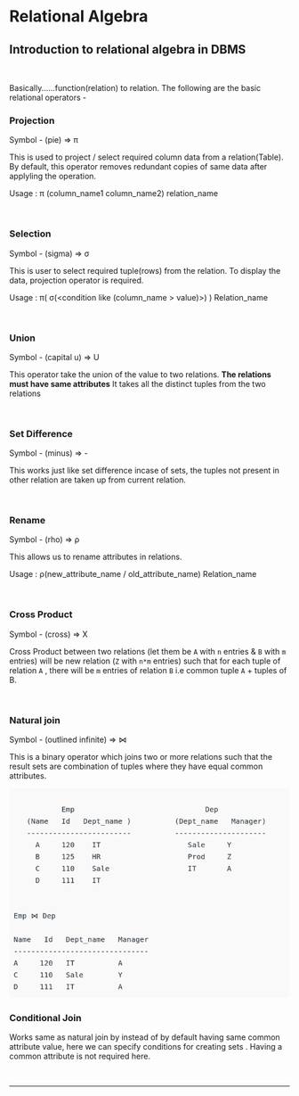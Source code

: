 # Relational Algebra

## Introduction to relational algebra in DBMS
<br>

Basically......function(relation) to relation. The following are the basic relational operators - 

### Projection

Symbol - (pie) =>  π 

This is used to project / select required column data from a relation(Table). By default, this operator removes redundant copies of same data after applyling the operation.

Usage : π (column_name1 column_name2) relation_name 

<br>

### Selection

Symbol - (sigma) => σ

This is user to select required tuple(rows) from the relation. To display the data, projection operator is required.

Usage : π( σ(<condition like (column_name > value)>) ) Relation_name

<br>

### Union

Symbol - (capital u) => U

This operator take the union of the value to two relations. **The relations must have same attributes** It takes all the distinct tuples from the two relations

<br>

### Set Difference

Symbol - (minus) => -

This works just like set difference incase of sets, the tuples not present in other relation are taken up from current relation.

<br>

### Rename

Symbol - (rho) => ρ

This allows us to rename attributes in relations.

Usage : ρ(new_attribute_name / old_attribute_name) Relation_name

<br>

### Cross Product

Symbol - (cross) => X

Cross Product between two relations (let them be `A` with `n` entries & `B` with `m` entries) will be new relation (`Z` with `n*m` entries) such that for each tuple of relation `A` , there will be `m` entries of relation `B` i.e common tuple `A` +  tuples of B.

<br>

### Natural join

Symbol - (outlined infinite) => ⋈

This is a binary operator which joins two or more relations such that the result sets are combination of tuples where they have equal common attributes.


<img src="../assets/Relational_algebra/natural_join.png" alt="Natural join example" width="600"/>

### Conditional Join

Works same as natural join by instead of by default having same common attribute value, here we can specify conditions for creating sets . Having a common attribute is not required here.

<br>

---
<br>

## 

